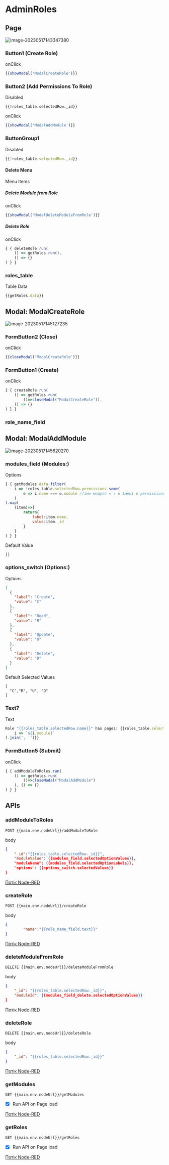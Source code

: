 # AdminRoles

## Page

![image-20230517143347380](media/image-20230517143347380.png)

### Button1 (Create Role)

onClick

```js
{{showModal('ModalCreateRole')}}
```

### Button2 (Add Permissions To Role)

Disabled

```
{{!roles_table.selectedRow._id}}
```

onClick

```js
{{showModal('ModalAddModule')}}
```

### ButtonGroup1

Disabled

```js
{{!roles_table.selectedRow._id}}
```

#### Delete Menu

Menu Items

##### Delete Module from Role

onClick

```js
{{showModal('ModalDeleteModuleFromRole')}}
```

##### Delete Role

onClick

```js
{ { deleteRole.run(
    () => getRoles.run(), 
    () => {}
) } }
```

### roles_table

Table Data

```js
{{getRoles.data}}
```

## Modal: ModalCreateRole

![image-20230517145127235](media/image-20230517145127235.png)

### FormButton2 (Close)

onClick

```js
{{closeModal('ModalCreateRole')}}
```

### FormButton1 (Create)

onClick

```js
{ { createRole.run(
    () => getRoles.run(
        ()=>closeModal("ModalCreateRole")), 
    () => {}
) } }
```

### role_name_field



## Modal: ModalAddModule

![image-20230517145620270](media/image-20230517145620270.png)

### modules_field (Modules:)

Options

```js
{ { getModules.data.filter(
    i => !roles_table.selectedRow.permissions.some(
        e => i.name === e.module //імя модуля = є в імені в permissions 
    )
).map(
    (item)=>{
        return{
            label:item.name, 
            value:item._id
        }
    }
) } }
```

Default Value

```
[]
```

### options_switch (Options:)

Options

```json
[
  {
    "label": "Create",
    "value": "C"
  },
  {
    "label": "Read",
    "value": "R"
  },
  {
    "label": "Update",
    "value": "U"
  },
  {
    "label": "Delete",
    "value": "D"
  }
]
```

Default Selected Values

```
[
  "C","R", "U", "D"
]
```

### Text7

Text

```js
Role "{{roles_table.selectedRow.name}}" has pages: {{roles_table.selectedRow.permissions.map(
    i => `${i.module}`
).join(',  ')}}
```

### FormButton5 (Submit)

onClick

```js
{ { addModuleToRoles.run(
    () => getRoles.run(
        ()=>closeModal("ModalAddModule")
    ), () => {}
) } }
```



## APIs

### addModuleToRoles

```
POST {{main.env.nodeUrl}}/addModuleToRole
```

body

```json
{
	"_id":"{{roles_table.selectedRow._id}}",
	"moduleValue": {{modules_field.selectedOptionValues}},
	"moduleName": {{modules_field.selectedOptionLabels}},
	"options": {{options_switch.selectedValues}}
}
```

[Потік Node-RED](node_addmodulestoroles.md)

### createRole

```
POST {{main.env.nodeUrl}}/createRole
```

body

```json
{
		"name":"{{role_name_field.text}}"
}
```

[Потік Node-RED](node_createRole.md)

### deleteModuleFromRole

```
DELETE {{main.env.nodeUrl}}/deleteModuleFromRole
```

body

```json
{
	"_id": "{{roles_table.selectedRow._id}}",
	"moduleId": {{modules_field_delete.selectedOptionValues}}
}
```

[Потік Node-RED](node_deleteModuleFromRole.md)

### deleteRole

```
DELETE {{main.env.nodeUrl}}/deleteRole
```

body

```json
{
	"_id": "{{roles_table.selectedRow._id}}"
}
```

[Потік Node-RED](node_deleteRole.md)

### getModules

```
GET {{main.env.nodeUrl}}/getModules
```

- [x] Run API on Page load 

[Потік Node-RED](node_getModules.md)

### getRoles

```
GET {{main.env.nodeUrl}}/getRoles
```

- [x] Run API on Page load 

[Потік Node-RED](node_getRoles.md)